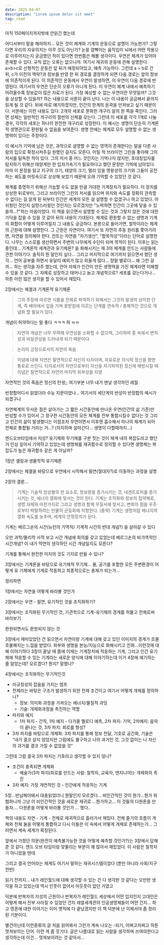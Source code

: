 ```yaml
---
date: 2025-04-07
description: "Lorem ipsum dolor sit amet"
tag: read
---
```


아직 150페이지까지밖에 안읽긴 했는데

어디서부터 말을 해야하지... 모든 것이 체계와 기계의 운동으로 설명이 가능한가? 그렇다면 우리의 자유의지는 아무 것도 아닌가? 눈을 깜빡이는 움직임이 뇌에서 어떤 작용으로 이루어지는지 궁금했던 적이 있다면 한번쯤은 해볼 생각이다. 우연은 체계가 있어야 존재할 수 있다. 규칙 없는 오류는 없으니까. 여기서 재귀의 운동에 관해 설명한다. a>b>c로 선형적인 운동은 앞 뒤가 예정되어있고, 예측 가능하다. 그런데 a > b로 간 뒤, c가 이전의 맥락?과 정보를 반영 한 뒤 경로를 결정하게 되면 다음 경로는 앞의 정보에 의존적이게 된다. 이 의존적인 운동에서 우연이 발생하면, 이 우연이 다음 경로에 반영된다. 여기서의 우연은 단순히 오류가 아니게 된다. 이 우연이 체계 내에서 예측하기 어려울수록 정보값이 많은 자료가 된다. 가장 예상할 수 없는 우연이란 무엇일까? 그것을 상상할 수 있을까? 하는 내용으로 서론이 끝이 난다. 나는 이 내용이 궁금해서 끝까지 읽게 될 것 같다. 뒤에 따로 얘기하겠지만, 인간의 한계의 윤곽을 만져보고 싶기 때문이다. 서문에는 이런 내용도 있다. 2개의 세포로 분화한 개구리 알의 한 쪽을 죽인다. 그러면 성체는 일반적인 개구리의 절반의 신체를 갖는다. 그런데 이 세포를 각각 1개로 나눌 경우, 각각의 세포는 하나의 완전한 개구리로 성장한다. 이 예시는 생명이 단순히 기계론적 생명관으로 환원될 수 없음을 보여준다. 생명 안에는 체계로 모두 설명할 수 없는 생명력이 있다는 주장이다.

이 예시가 기억에 남은 것은, 과학으로 설명할 수 없는 영역이 존재한다는 말을 다른 사람의 입으로 확정시켜주길 원했던 걸지도 모른다. 어릴 적 브라이언 그린을 좋아해 그의 저서를 탐독한 적이 있다. 그의 저서 중 어느 것인지는 기억나지 않지만, 초대칭입자를 탐지하기 위해선 태양계만 한 입자가속기가 필요하다고 했던 문장만 기억에 남아있다. 아마 이 문장을 읽고 지구의 크기, 태양의 크기, 멀리 있을 명왕성의 크기와 그들이 공전하는 궤도를 머릿속으로 상상해 보았기 때문에 오래 기억할 수 있었던 것 같다.

체계를 증명하기 위해선 가늠할 수도 없을 만큼 거대한 기계장치가 필요하다. 이 장치를 상상한 뒤로부터, 그리고 브라이언 그린의 저서를 읽으며 위치와 속도를 정확히 관측할 수 없다는 걸 알게 된 뒤부터 인간은 세계의 모든 걸 설명할 수 없겠구나 하고 있었다. 아쉬웠던 것인지 실망스러웠던 것인지는 모르겠지만 "노력하면 인간이 그곳에 닿을 수 있을까...?"하는 마음이었다. 이 책을 읽으면서 설명할 수 있는 것과 그렇지 않은 것에 대한 가닥을 잡을 수 있을 것 같아 뒤의 내용이 기대된다. 체계로 환원할 수 없는 생명과 기계의 화합이 어떻게 이루어질지 그 내용도 궁금하다. 본론으로 들어가면, 철학이라는 체계의 근원에 대해 설명한다. 그 근원은 자연이다. 여기서 또 자연의 추동 원리를 쫓아가려면, 자연을 정의해야 한다. 칸트는 자연을 "자기생산", "합목적성"이라는 단어로 설명한다. 나무는 스스로를 생산하면서 주변의 나무에게 수단이 되며 목적이 된다. 이후는 읽는 중인데... 기계론적 세계관과 유기체론? 을 화해시키는 제 3의 체계를 만드는 사람들에 관한 이야기다. 솔직히 뭔 말인지 싶다... 그리고 마지막으로 여기까지 읽으면서 했던 생각... 언어 공부를 하면서 유달리 예외가 많고 외울게 많다... 정말 별로다... 왜 그런 걸까... 하는 생각을 자주 했는데, 언어 자체가 인간이 만든 생명력을 가진 체계라면 이해할 수 있을 것 같다. 그 자체로 성장하고 태어나고 늙고 개념적으로? 세포를 갖는다거나... 하튼 이런 많은 생각을 할 수 있어서 재밌다.

2장에서는 헤겔과 기계론적 유기체론

> 그의 주장에 따르면 식물을 전체로 파악하기 위해서는 그것의 발생의 상이한 단계, 즉 배아에서 잎을 거쳐 꽃받침에 이르는 단계를 연속적 / 총체적인 것으로 개념화 할 필요가 있다.

개념이 허약하다는 말 좋다 ㅋㅋㅋ 하 ㅠㅠ

> 자연의 개념은 너무 무력해 우연성을 소화할 수 없으며, 그리하여 종 속에서 변칙성과 비일관성을 드러내게 되기 때문이다.

> 논리의 긍정으로서의 자연의 죽음

> 이념에 대해 자연은 필연적으로 자신의 타자이며, 자유로운 의식적 정신을 향한 통로로 쓰인다. 타자로서의 자연으로부터 자신을 자기파악된 정신에 해방시킬 때 이념은 필연적으로 자연의 마지막 외부성을 지양

자연적인 것의 죽음은 정신의 탄생;; 여기부분 너무 내가 맨날 생각하던 레월

반정합어디서 읽었더라 수능 지문이었나… 여기서의 세단계의 반성이 반정합의 예시가 되겠구나

자연체계의 무서운 점은 살아가는 그 짧은 시간동안에 만나온 우연(인간의 삶 기준)만 반성할 수가 있어서 그 장구한 시간동안의 모든 체계를 전부 통합시킬수 없다는 것 그리고 인간의 삶이 발생했다는 이점조차 우연이면서 이후엔 흡수해서 하나의 체계가 되어 전체로 통합될 거라는 거…? (의지하며 살아간다… 생명이 다할때까지…)

엔드오브타임에서 지성? 유기체와 무기체를 구분 짓는 것이 체계 내의 복잡도라고 했던 거 인상 깊어서 기억하고 있었는데 생명체를 재귀함수로 정의할 수 있다면 생명체는 복잡도가 높은 재귀함수 같은 게 아닐까?

1장은 셸링과 생물학적 유기체론

2장에서는 헤겔을 바탕으로 우연에서 시작해서 필연(절대자?)로 이동하는 과정을 설명

2장의 결론…

> 기계는 기술적 앙상블의 한 요소로, 정보량을 증가시키는 것, 네겐트로피를 증가시키는 것, 에너지 열화에 맞서는 것이 된다. 기계는 조직화와 정보의 집약체로, 생명 자체와 마찬가지로 그리고 생명과 함께 무질서에 맞서고, 변화의 힘을 우주로부터 박탈하려는 만물의 균등화에 저항한다. (중략) 기계는 생명처럼 에너지의 열화 속도를 늦추며, 세계의 안정장치가 된다.

기계는 베르그손의 시간(뉴턴의 가역적/ 기계적 시간의 반대 개념?) 을 살아갈 수 있다

오만 과학/물리학 서적 보고 시간 개념에 회의를 갖고 있었는데 베르그손의 비가역적인 시간개념? 이 내가 막연히 생각하던 시간 개념일지도 모른다?

기계를 통해서 완전한 미지의 것도 기지로 만들 수 있나?

3장에서는 기계론을 바탕으로 유기체적 무기체… 물, 공기를 포함한 모든 주변환경이 어떻게 유 기체에게 기계로 작동하고 최종적으로는 총체가 되는가…

정리하면

1장에서는 자연을 어떻게 바라볼 것인가

2장에서는 우연 - 필연, 유기적인 것을 조직화하기?

3장에서는 조직화된 무기적인 것, 기관학으로 기계-유기체의 경계를 허물고 전체로써 바라보기

환원되면서도 환원되지 않는 것

3장에서 재미있었던 건 읽으면서 자연이랑 기계에 대해 갖고 있던 이미지의 경계가 흐물흐물해지는 느낌을 받았다. 외부와 생명을 본능/지능으로 화해시키고 진화…이런것에 대해 이야기하다 3장이 끝날 때 쯤에 이제는 기계장치에 적응하는 기계, 그리고 인간 유기체에 적응할 수 있는 기계라는 새로운 양식에 대해 이야기하는데 이거 4장에 얘기하는 줄 알았는데? 모르겠다? 뭔지? 말했나?

4장에서는 조직화하는 무기적인것

- 미규정성의 잡음을 가지는 앰프
- 전체라는 바탕은 구조가 발생하기 위한 전제 조건이고 여기서 어떻게 개체를 정의하나?
  - 정보: 의미화 과정을 가져오는 에너지/물질적 과잉
  - 기술: 개체화과정을 촉진하는 역할
- 파지와 예지
  - 1차 파지 - 간직, 1차 예지 - 다가올 멜로디 예측, 2차 파지: 기억, 2차예지: 음악이 끝나는 것, 3차 파지: 회로를 형성?
- 3차 파지를 바탕으로 개체화: 3차 파지를 통해 정보 전달, 기호로 공간화, 기술은 “내가 결코 살지 않았지만 그럼에도 불구하고 나의 과거인 것, 그것 없이는 나 자신의 과거를 결코 가질 수 없었을 것”

그런데 그럼 결국 3차 파지는 기호라고 생각할 수 있지 않나?

- 조건이 충족되면 개체화
  - 예술가(3차 파지(회로를 만드는 사람: 철학자, 교육자, 엔지니어)): 개체화의 촉진
- 3차 예지: 가장 개연적인 것 - 인간에게 적응하는 기계

5장…반납해야돼서 대충읽었더니 뭔말인지 모르겠다… 비인간적인 것이 뭔가…뭔가 위협하니까 그냥 이 비인간적인 것을 새로운 재귀로 …뭔가하고… 이 것들의 다원론을 만들자…. 다원론을 어떻게 바라볼 것인가 … 했다..

책의 내용도 자연 - 기계 - 전체로 재귀적으로 흘러가서 재밌다. 전체 줄기의 흐름이 개체와 전체 둘을 어떻게 통합하고 다시 이들은 이 속에서 어떻게 개체로 존재하는가… 그러면서 계속 세계가 확장된다.

앞에서 가졌던 의문(완전히 예측불가능한 것을 어떻게 예측할 것인가?)는 3장에서 답해준 것 같다. 엔드 오브 타임이랑 맞물리는 부분이 꽤 많아서 재밌었다. 이 사람은 철학자가 아니었을 텐데

그리고 결국 언어라는 체계도 여기서 말하는 재귀시스템이었다 (뿐만 아니라 사회/지구 전반)

읽기 전까지… 내가 레인월드에 대해 생각할 수 있는 건 다 생각한 것 같다는 오만한 생각을 하고 있었는데 역시 인풋이 없어서 아웃풋이 없던 거였고

덕분에 반복자의 지성의 근원이나 반복자가 레인월드 세상에서 어떤 입지인지 고대인은 어떻게 해서 전부 사라질 수 있었던 건지 레얼세계관의 인공생명체들이 어떤 건지… 하고 영혼에 대한 이야기는 이미 옛적에 다 끝났겠지만 이 책 덕분에 난 이제서야 좀 정리된 기분이다.

별건아닌데 이런종류의 글 처음 읽어봐서 그런가 계속 나오는 -되기, 어쩌고저쩌고 하튼 멋져보이는 단어. 이런 게 좀 웃기다. 글은 나름대로 읽는 사람을 생각하며 쓰여야한다고 생각하는데 이건… 멋져보이려는 것 같아서…
